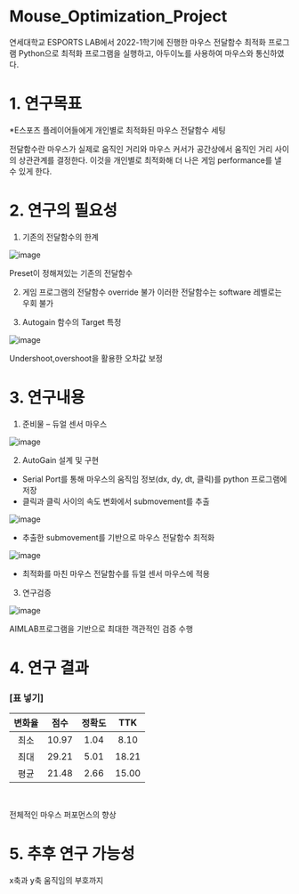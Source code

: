 # Mouse_Optimization_Project
연세대학교 ESPORTS LAB에서 2022-1학기에 진행한 마우스 전달함수 최적화 프로그램
Python으로 최적화 프로그램을 실행하고, 아두이노를 사용하여 마우스와 통신하였다.

# 1. 연구목표
*E스포츠 플레이어들에게 개인별로 최적화된 마우스 전달함수 세팅

전달함수란 마우스가 실제로 움직인 거리와 마우스 커서가 공간상에서 움직인 거리 사이의 상관관계를 결정한다. 이것을 개인별로 최적화해 더 나은 게임 performance를 낼 수 있게 한다.

# 2. 연구의 필요성
1. 기존의 전달함수의 한계

![image](https://user-images.githubusercontent.com/35508595/174531913-168bf631-dacf-4c28-9684-a2f991aad3d9.png)


Preset이 정해져있는 기존의 전달함수

2. 게임 프로그램의 전달함수 override 불가
이러한 전달함수는 software 레벨로는 우회 불가

3. Autogain 함수의 Target 특정

![image](https://user-images.githubusercontent.com/35508595/174532095-0eb33f8b-1267-4ec8-b787-cafa460d3004.png)

Undershoot,overshoot을 활용한 오차값 보정
    
# 3. 연구내용
1. 준비물 – 듀얼 센서 마우스

![image](https://user-images.githubusercontent.com/35508595/174532411-44c26be8-6dd6-45c8-bc5d-1a3c0ece7954.png)


2. AutoGain 설계 및 구현
  * Serial Port를 통해 마우스의 움직임 정보(dx, dy, dt, 클릭)를 python 프로그램에 저장
  * 클릭과 클릭 사이의 속도 변화에서 submovement를 추출
  
  ![image](https://user-images.githubusercontent.com/35508595/174532480-35682b08-a647-4072-810c-0d14dfddc5d1.png)
  

  * 추출한 submovement를 기반으로 마우스 전달함수 최적화
  
  ![image](https://user-images.githubusercontent.com/35508595/174532549-a7c7f341-ac27-4004-847a-4c28eac79f62.png)


  * 최적화를 마친 마우스 전달함수를 듀얼 센서 마우스에 적용
3. 연구검증

![image](https://user-images.githubusercontent.com/35508595/174532625-49619da8-0930-4a33-9d28-d0bedb00fe1b.png)

AIMLAB프로그램을 기반으로 최대한 객관적인 검증 수행

# 4. 연구 결과

### [표 넣기]
|변화율|점수|정확도|TTK|
|:---:|:---:|:---:|:---:|
|최소|10.97|1.04|8.10|
|최대|29.21|5.01|18.21|
|평균|21.48|2.66|15.00|



<br>

전체적인 마우스 퍼포먼스의 향상
# 5. 추후 연구 가능성
x축과 y축 움직임의 부호까지 
